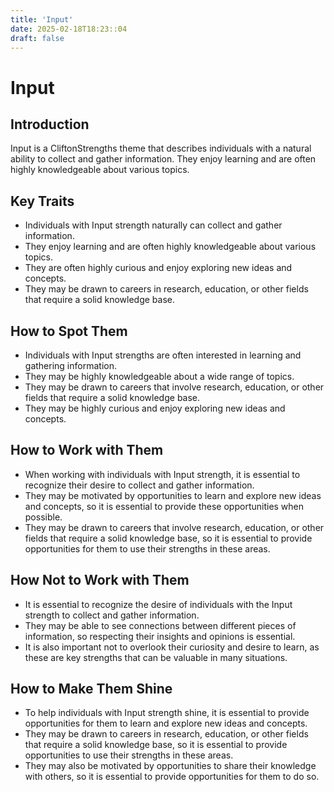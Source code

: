 ```yaml
---
title: 'Input'
date: 2025-02-18T18:23::04
draft: false
---
```


# Input

## Introduction

Input is a CliftonStrengths theme that describes individuals with a natural ability to collect and gather information. They enjoy learning and are often highly knowledgeable about various topics.

## Key Traits

- Individuals with Input strength naturally can collect and gather information.
- They enjoy learning and are often highly knowledgeable about various topics.
- They are often highly curious and enjoy exploring new ideas and concepts.
- They may be drawn to careers in research, education, or other fields that require a solid knowledge base.

## How to Spot Them

- Individuals with Input strengths are often interested in learning and gathering information.
- They may be highly knowledgeable about a wide range of topics.
- They may be drawn to careers that involve research, education, or other fields that require a solid knowledge base.
- They may be highly curious and enjoy exploring new ideas and concepts.

## How to Work with Them

- When working with individuals with Input strength, it is essential to recognize their desire to collect and gather information.
- They may be motivated by opportunities to learn and explore new ideas and concepts, so it is essential to provide these opportunities when possible.
- They may be drawn to careers that involve research, education, or other fields that require a solid knowledge base, so it is essential to provide opportunities for them to use their strengths in these areas.

## How Not to Work with Them

- It is essential to recognize the desire of individuals with the Input strength to collect and gather information.
- They may be able to see connections between different pieces of information, so respecting their insights and opinions is essential.
- It is also important not to overlook their curiosity and desire to learn, as these are key strengths that can be valuable in many situations.

## How to Make Them Shine

- To help individuals with Input strength shine, it is essential to provide opportunities for them to learn and explore new ideas and concepts.
- They may be drawn to careers in research, education, or other fields that require a solid knowledge base, so it is essential to provide opportunities to use their strengths in these areas.
- They may also be motivated by opportunities to share their knowledge with others, so it is essential to provide opportunities for them to do so.
